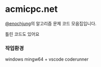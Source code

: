 # acmicpc.net
[@enochjung](https://www.acmicpc.net/user/enochjung)의 알고리즘 문제 코드 모음집입니다.
 
 틀린 코드도 있어요
 
 ### 작업환경
 windows mingw64 + vscode coderunner
